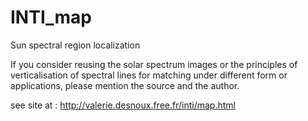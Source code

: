# INTI_map
 Sun spectral region localization
 
 If you consider reusing the solar spectrum images or the principles of verticalisation of spectral lines
 for matching under different form or applications, please mention the source and the author.
 
 see site at : http://valerie.desnoux.free.fr/inti/map.html

